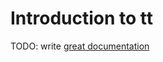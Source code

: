 # Introduction to tt

TODO: write [great documentation](http://jacobian.org/writing/what-to-write/)
